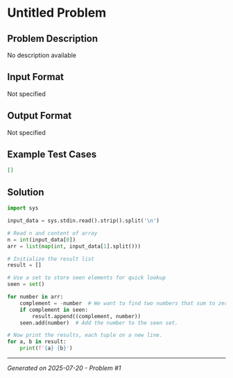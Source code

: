 # Untitled Problem

## Problem Description
No description available

## Input Format
Not specified

## Output Format
Not specified

## Example Test Cases
```json
[]
```

## Solution
```python
import sys

input_data = sys.stdin.read().strip().split('\n')

# Read n and content of array
n = int(input_data[0])
arr = list(map(int, input_data[1].split()))

# Initialize the result list
result = []

# Use a set to store seen elements for quick lookup
seen = set()

for number in arr:
    complement = -number  # We want to find two numbers that sum to zero.
    if complement in seen:
        result.append((complement, number))
    seen.add(number)  # Add the number to the seen set.

# Now print the results, each tuple on a new line.
for a, b in result:
    print(f'{a} {b}')
```

---
*Generated on 2025-07-20 - Problem #1*